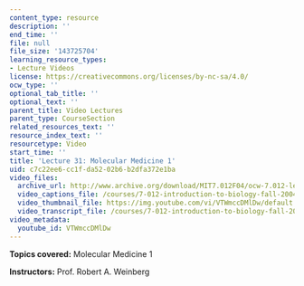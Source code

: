 ```yaml
---
content_type: resource
description: ''
end_time: ''
file: null
file_size: '143725704'
learning_resource_types:
- Lecture Videos
license: https://creativecommons.org/licenses/by-nc-sa/4.0/
ocw_type: ''
optional_tab_title: ''
optional_text: ''
parent_title: Video Lectures
parent_type: CourseSection
related_resources_text: ''
resource_index_text: ''
resourcetype: Video
start_time: ''
title: 'Lecture 31: Molecular Medicine 1'
uid: c7c22ee6-cc1f-da52-02b6-b2dfa372e1ba
video_files:
  archive_url: http://www.archive.org/download/MIT7.012F04/ocw-7.012-lec31-29nov2004-220k.mp4
  video_captions_file: /courses/7-012-introduction-to-biology-fall-2004/2c6cad40933f536bbfa256d09954e92e_VTWmccDMlDw.vtt
  video_thumbnail_file: https://img.youtube.com/vi/VTWmccDMlDw/default.jpg
  video_transcript_file: /courses/7-012-introduction-to-biology-fall-2004/38494a09676d007850696ac3bed95c26_VTWmccDMlDw.pdf
video_metadata:
  youtube_id: VTWmccDMlDw
---
```


**Topics covered:** Molecular Medicine 1

**Instructors:** Prof. Robert A. Weinberg

